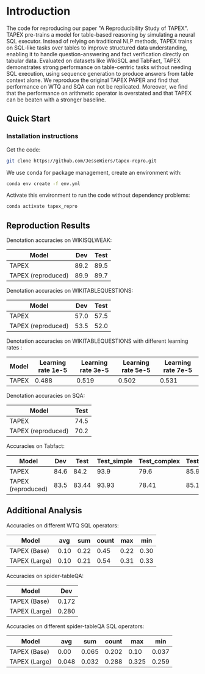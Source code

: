 # Introduction

The code for reproducing our paper "A Reproducibility Study of TAPEX". TAPEX pre-trains a model for table-based reasoning by simulating a neural SQL executor. Instead of relying on traditional NLP methods, TAPEX trains on SQL-like tasks over tables to improve structured data understanding, enabling it to handle question-answering and fact verification directly on tabular data. Evaluated on datasets like WikiSQL and TabFact, TAPEX demonstrates strong performance on table-centric tasks without needing SQL execution, using sequence generation to produce answers from table context alone.
We reproduce the original TAPEX PAPER and find that performance on WTQ and SQA can not be replicated. Moreover, we find that the performance on arithmetic operator is overstated and that TAPEX can be beaten with a stronger baseline.


## Quick Start

### Installation instructions

Get the code:
```bash
git clone https://github.com/JesseWiers/tapex-repro.git
```

We use conda for package management, create an environment with:
```bash
conda env create -f env.yml
```

Activate this environment to run the code without dependency problems:
```bash
conda activate tapex_repro
```

## Reproduction Results

Denotation accuracies on WIKISQLWEAK:

| Model | Dev | Test |
|-------|-----|------|
| TAPEX | 89.2 | 89.5 |
| TAPEX (reproduced) | 89.9 | 89.7 |


Denotation accuracies on WIKITABLEQUESTIONS:

| Model | Dev | Test |
|-------|-----|------|
| TAPEX | 57.0 | 57.5 |
| TAPEX (reproduced) | 53.5 | 52.0 |

Denotation accuracies on WIKITABLEQUESTIONS with different learning rates :

| Model | Learning rate 1e-5 | Learning rate 3e-5  | Learning rate 5e-5 | Learning rate 7e-5 |
|-------|-----|------|------|------|
| TAPEX | 0.488 | 0.519 | 0.502 | 0.531 |

Denotation accuracies on SQA:

| Model | Test |
|-------|------|
| TAPEX |  74.5 |
| TAPEX (reproduced) | 70.2 |

Accuracies on Tabfact:

| Model | Dev | Test | Test_simple | Test_complex | Test_small |
|-------|-----|------|------|------|------|
| TAPEX | 84.6 | 84.2 | 93.9 | 79.6 | 85.9 |  
| TAPEX (reproduced) | 83.5 | 83.44 | 93.93 | 78.41 | 85.14 |


## Additional Analysis

 Accuracies on different WTQ SQL operators:

| Model | avg | sum | count | max | min |
|-------|-----|------|------|------|------|
| TAPEX (Base) | 0.10 | 0.22 | 0.45 | 0.22 | 0.30 |
| TAPEX (Large) | 0.10 | 0.21 | 0.54 | 0.31 | 0.33 |  


Accuracies on spider-tableQA:

| Model | Dev |
|-------|------|
| TAPEX (Base) |0.172 |
| TAPEX (Large) | 0.280 |  

 Accuracies on different spider-tableQA SQL operators:

| Model | avg | sum | count | max | min |
|-------|-----|------|------|------|------|
| TAPEX (Base) | 0.00 | 0.065 | 0.202 | 0.10 | 0.037 |
| TAPEX (Large) |  0.048 | 0.032 | 0.288 | 0.325 | 0.259 |  
  